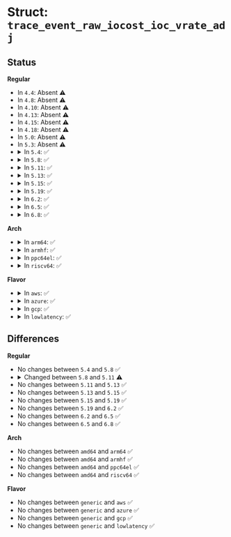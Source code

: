# Struct: <code>trace_event_raw_iocost_ioc_vrate_adj</code>

## Status
<b>Regular</b>
<ul>
<li>
In <code>4.4</code>: Absent ⚠️
</li>
<li>
In <code>4.8</code>: Absent ⚠️
</li>
<li>
In <code>4.10</code>: Absent ⚠️
</li>
<li>
In <code>4.13</code>: Absent ⚠️
</li>
<li>
In <code>4.15</code>: Absent ⚠️
</li>
<li>
In <code>4.18</code>: Absent ⚠️
</li>
<li>
In <code>5.0</code>: Absent ⚠️
</li>
<li>
In <code>5.3</code>: Absent ⚠️
</li>
<li>
<details>
<summary>In <code>5.4</code>: ✅</summary>

```c
struct trace_event_raw_iocost_ioc_vrate_adj {
    struct trace_entry ent;
    u32 __data_loc_devname;
    u64 old_vrate;
    u64 new_vrate;
    int busy_level;
    u32 read_missed_ppm;
    u32 write_missed_ppm;
    u32 rq_wait_pct;
    int nr_lagging;
    int nr_shortages;
    int nr_surpluses;
    char __data[0];
};
```
</details>
</li>
<li>
<details>
<summary>In <code>5.8</code>: ✅</summary>

```c
struct trace_event_raw_iocost_ioc_vrate_adj {
    struct trace_entry ent;
    u32 __data_loc_devname;
    u64 old_vrate;
    u64 new_vrate;
    int busy_level;
    u32 read_missed_ppm;
    u32 write_missed_ppm;
    u32 rq_wait_pct;
    int nr_lagging;
    int nr_shortages;
    int nr_surpluses;
    char __data[0];
};
```
</details>
</li>
<li>
<details>
<summary>In <code>5.11</code>: ✅</summary>

```c
struct trace_event_raw_iocost_ioc_vrate_adj {
    struct trace_entry ent;
    u32 __data_loc_devname;
    u64 old_vrate;
    u64 new_vrate;
    int busy_level;
    u32 read_missed_ppm;
    u32 write_missed_ppm;
    u32 rq_wait_pct;
    int nr_lagging;
    int nr_shortages;
    char __data[0];
};
```
</details>
</li>
<li>
<details>
<summary>In <code>5.13</code>: ✅</summary>

```c
struct trace_event_raw_iocost_ioc_vrate_adj {
    struct trace_entry ent;
    u32 __data_loc_devname;
    u64 old_vrate;
    u64 new_vrate;
    int busy_level;
    u32 read_missed_ppm;
    u32 write_missed_ppm;
    u32 rq_wait_pct;
    int nr_lagging;
    int nr_shortages;
    char __data[0];
};
```
</details>
</li>
<li>
<details>
<summary>In <code>5.15</code>: ✅</summary>

```c
struct trace_event_raw_iocost_ioc_vrate_adj {
    struct trace_entry ent;
    u32 __data_loc_devname;
    u64 old_vrate;
    u64 new_vrate;
    int busy_level;
    u32 read_missed_ppm;
    u32 write_missed_ppm;
    u32 rq_wait_pct;
    int nr_lagging;
    int nr_shortages;
    char __data[0];
};
```
</details>
</li>
<li>
<details>
<summary>In <code>5.19</code>: ✅</summary>

```c
struct trace_event_raw_iocost_ioc_vrate_adj {
    struct trace_entry ent;
    u32 __data_loc_devname;
    u64 old_vrate;
    u64 new_vrate;
    int busy_level;
    u32 read_missed_ppm;
    u32 write_missed_ppm;
    u32 rq_wait_pct;
    int nr_lagging;
    int nr_shortages;
    char __data[0];
};
```
</details>
</li>
<li>
<details>
<summary>In <code>6.2</code>: ✅</summary>

```c
struct trace_event_raw_iocost_ioc_vrate_adj {
    struct trace_entry ent;
    u32 __data_loc_devname;
    u64 old_vrate;
    u64 new_vrate;
    int busy_level;
    u32 read_missed_ppm;
    u32 write_missed_ppm;
    u32 rq_wait_pct;
    int nr_lagging;
    int nr_shortages;
    char __data[0];
};
```
</details>
</li>
<li>
<details>
<summary>In <code>6.5</code>: ✅</summary>

```c
struct trace_event_raw_iocost_ioc_vrate_adj {
    struct trace_entry ent;
    u32 __data_loc_devname;
    u64 old_vrate;
    u64 new_vrate;
    int busy_level;
    u32 read_missed_ppm;
    u32 write_missed_ppm;
    u32 rq_wait_pct;
    int nr_lagging;
    int nr_shortages;
    char __data[0];
};
```
</details>
</li>
<li>
<details>
<summary>In <code>6.8</code>: ✅</summary>

```c
struct trace_event_raw_iocost_ioc_vrate_adj {
    struct trace_entry ent;
    u32 __data_loc_devname;
    u64 old_vrate;
    u64 new_vrate;
    int busy_level;
    u32 read_missed_ppm;
    u32 write_missed_ppm;
    u32 rq_wait_pct;
    int nr_lagging;
    int nr_shortages;
    char __data[0];
};
```
</details>
</li>
</ul>
<b>Arch</b>
<ul>
<li>
<details>
<summary>In <code>arm64</code>: ✅</summary>

```c
struct trace_event_raw_iocost_ioc_vrate_adj {
    struct trace_entry ent;
    u32 __data_loc_devname;
    u64 old_vrate;
    u64 new_vrate;
    int busy_level;
    u32 read_missed_ppm;
    u32 write_missed_ppm;
    u32 rq_wait_pct;
    int nr_lagging;
    int nr_shortages;
    int nr_surpluses;
    char __data[0];
};
```
</details>
</li>
<li>
<details>
<summary>In <code>armhf</code>: ✅</summary>

```c
struct trace_event_raw_iocost_ioc_vrate_adj {
    struct trace_entry ent;
    u32 __data_loc_devname;
    u64 old_vrate;
    u64 new_vrate;
    int busy_level;
    u32 read_missed_ppm;
    u32 write_missed_ppm;
    u32 rq_wait_pct;
    int nr_lagging;
    int nr_shortages;
    int nr_surpluses;
    char __data[0];
};
```
</details>
</li>
<li>
<details>
<summary>In <code>ppc64el</code>: ✅</summary>

```c
struct trace_event_raw_iocost_ioc_vrate_adj {
    struct trace_entry ent;
    u32 __data_loc_devname;
    u64 old_vrate;
    u64 new_vrate;
    int busy_level;
    u32 read_missed_ppm;
    u32 write_missed_ppm;
    u32 rq_wait_pct;
    int nr_lagging;
    int nr_shortages;
    int nr_surpluses;
    char __data[0];
};
```
</details>
</li>
<li>
<details>
<summary>In <code>riscv64</code>: ✅</summary>

```c
struct trace_event_raw_iocost_ioc_vrate_adj {
    struct trace_entry ent;
    u32 __data_loc_devname;
    u64 old_vrate;
    u64 new_vrate;
    int busy_level;
    u32 read_missed_ppm;
    u32 write_missed_ppm;
    u32 rq_wait_pct;
    int nr_lagging;
    int nr_shortages;
    int nr_surpluses;
    char __data[0];
};
```
</details>
</li>
</ul>
<b>Flavor</b>
<ul>
<li>
<details>
<summary>In <code>aws</code>: ✅</summary>

```c
struct trace_event_raw_iocost_ioc_vrate_adj {
    struct trace_entry ent;
    u32 __data_loc_devname;
    u64 old_vrate;
    u64 new_vrate;
    int busy_level;
    u32 read_missed_ppm;
    u32 write_missed_ppm;
    u32 rq_wait_pct;
    int nr_lagging;
    int nr_shortages;
    int nr_surpluses;
    char __data[0];
};
```
</details>
</li>
<li>
<details>
<summary>In <code>azure</code>: ✅</summary>

```c
struct trace_event_raw_iocost_ioc_vrate_adj {
    struct trace_entry ent;
    u32 __data_loc_devname;
    u64 old_vrate;
    u64 new_vrate;
    int busy_level;
    u32 read_missed_ppm;
    u32 write_missed_ppm;
    u32 rq_wait_pct;
    int nr_lagging;
    int nr_shortages;
    int nr_surpluses;
    char __data[0];
};
```
</details>
</li>
<li>
<details>
<summary>In <code>gcp</code>: ✅</summary>

```c
struct trace_event_raw_iocost_ioc_vrate_adj {
    struct trace_entry ent;
    u32 __data_loc_devname;
    u64 old_vrate;
    u64 new_vrate;
    int busy_level;
    u32 read_missed_ppm;
    u32 write_missed_ppm;
    u32 rq_wait_pct;
    int nr_lagging;
    int nr_shortages;
    int nr_surpluses;
    char __data[0];
};
```
</details>
</li>
<li>
<details>
<summary>In <code>lowlatency</code>: ✅</summary>

```c
struct trace_event_raw_iocost_ioc_vrate_adj {
    struct trace_entry ent;
    u32 __data_loc_devname;
    u64 old_vrate;
    u64 new_vrate;
    int busy_level;
    u32 read_missed_ppm;
    u32 write_missed_ppm;
    u32 rq_wait_pct;
    int nr_lagging;
    int nr_shortages;
    int nr_surpluses;
    char __data[0];
};
```
</details>
</li>
</ul>

## Differences
<b>Regular</b>
<ul>
<li>
No changes between <code>5.4</code> and <code>5.8</code> ✅
</li>
<li>
<details>
<summary>Changed between <code>5.8</code> and <code>5.11</code> ⚠️</summary>
<ul>
<li>
<b>Field removed. </b>
<code>int nr_surpluses</code>
</li>
</ul>
</details>
</li>
<li>
No changes between <code>5.11</code> and <code>5.13</code> ✅
</li>
<li>
No changes between <code>5.13</code> and <code>5.15</code> ✅
</li>
<li>
No changes between <code>5.15</code> and <code>5.19</code> ✅
</li>
<li>
No changes between <code>5.19</code> and <code>6.2</code> ✅
</li>
<li>
No changes between <code>6.2</code> and <code>6.5</code> ✅
</li>
<li>
No changes between <code>6.5</code> and <code>6.8</code> ✅
</li>
</ul>
<b>Arch</b>
<ul>
<li>
No changes between <code>amd64</code> and <code>arm64</code> ✅
</li>
<li>
No changes between <code>amd64</code> and <code>armhf</code> ✅
</li>
<li>
No changes between <code>amd64</code> and <code>ppc64el</code> ✅
</li>
<li>
No changes between <code>amd64</code> and <code>riscv64</code> ✅
</li>
</ul>
<b>Flavor</b>
<ul>
<li>
No changes between <code>generic</code> and <code>aws</code> ✅
</li>
<li>
No changes between <code>generic</code> and <code>azure</code> ✅
</li>
<li>
No changes between <code>generic</code> and <code>gcp</code> ✅
</li>
<li>
No changes between <code>generic</code> and <code>lowlatency</code> ✅
</li>
</ul>

